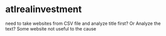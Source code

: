 # atlrealinvestment

need to take websites from CSV file and analyze title first? Or Analyze the text? Some website not useful to the cause